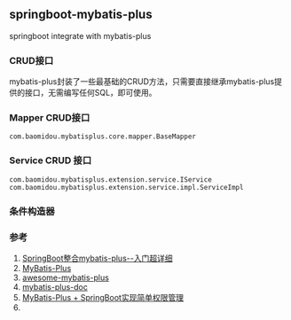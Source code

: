 ## springboot-mybatis-plus

springboot integrate with mybatis-plus

### CRUD接口
mybatis-plus封装了一些最基础的CRUD方法，只需要直接继承mybatis-plus提供的接口，无需编写任何SQL，即可使用。

### Mapper CRUD接口
`com.baomidou.mybatisplus.core.mapper.BaseMapper`

### Service CRUD 接口
```
com.baomidou.mybatisplus.extension.service.IService
com.baomidou.mybatisplus.extension.service.impl.ServiceImpl
```

### 条件构造器




### 参考
1. [SpringBoot整合mybatis-plus--入门超详细](https://www.jianshu.com/p/28d6d9a56b62)
2. [MyBatis-Plus](https://baomidou.com/)
3. [awesome-mybatis-plus](https://github.com/baomidou/awesome-mybatis-plus)
4. [mybatis-plus-doc](https://github.com/baomidou/mybatis-plus-doc)
5. [MyBatis-Plus + SpringBoot实现简单权限管理](https://www.imooc.com/learn/1294)
6. 